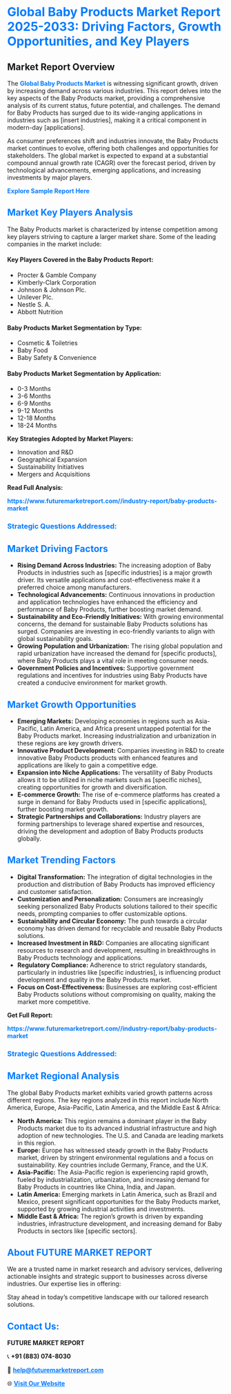 <h1 style="color: #007BFF;">Global Baby Products Market Report 2025-2033: Driving Factors, Growth Opportunities, and Key Players</h1>

<section id="overview">
<h2>Market Report Overview</h2>
<p>The <a href="https://www.futuremarketreport.com//industry-report/baby-products-market" style="color: #007BFF; text-decoration: none;"><strong>Global Baby Products Market</strong></a> is witnessing significant growth, driven by increasing demand across various industries. This report delves into the key aspects of the Baby Products market, providing a comprehensive analysis of its current status, future potential, and challenges. The demand for Baby Products has surged due to its wide-ranging applications in industries such as [insert industries], making it a critical component in modern-day [applications].</p>
<p>As consumer preferences shift and industries innovate, the Baby Products market continues to evolve, offering both challenges and opportunities for stakeholders. The global market is expected to expand at a substantial compound annual growth rate (CAGR) over the forecast period, driven by technological advancements, emerging applications, and increasing investments by major players.</p>
</section>

<section id="overview">
<p><a href="https://www.futuremarketreport.com//request-sample/reportId=62492" style="color: #007BFF; text-decoration: none;"><strong>Explore Sample Report Here</strong></a></p>
</section>

<section id="key-players">
<h2 style="color: #007BFF;">Market Key Players Analysis</h2>
<p>The Baby Products market is characterized by intense competition among key players striving to capture a larger market share. Some of the leading companies in the market include:</p>
<h4>Key Players Covered in the Baby Products Report:</h4>
<ul><li>Procter &amp; Gamble Company</li><li>Kimberly-Clark Corporation</li><li>Johnson &amp; Johnson Plc.</li><li>Unilever Plc.</li><li>Nestle S. A.</li><li>Abbott Nutrition</li></ul>
<h4>Baby Products Market Segmentation by Type:</h4>
<ul><li>Cosmetic &amp; Toiletries</li><li>Baby Food</li><li>Baby Safety &amp; Convenience</li></ul>

<h4>Baby Products Market Segmentation by Application:</h4>
<ul><li>0-3 Months</li><li>3-6 Months</li><li>6-9 Months</li><li>9-12 Months</li><li>12-18 Months</li><li>18-24 Months</li></ul>
<p><strong>Key Strategies Adopted by Market Players:</strong></p>
<ul>
<li>Innovation and R&D</li>
<li>Geographical Expansion</li>
<li>Sustainability Initiatives</li>
<li>Mergers and Acquisitions</li>
</ul>
</section>

<section>
<p><strong>Read Full Analysis: </strong></p><a href="https://www.futuremarketreport.com//industry-report/baby-products-market" style="color: #007BFF; text-decoration: none;"><strong>https://www.futuremarketreport.com//industry-report/baby-products-market</strong></a>
<h3 style="color: #007BFF;">Strategic Questions Addressed:</h3>
</section>

<section id="driving-factors">
<h2 style="color: #007BFF;">Market Driving Factors</h2>
<ul>
<li><strong>Rising Demand Across Industries:</strong> The increasing adoption of Baby Products in industries such as [specific industries] is a major growth driver. Its versatile applications and cost-effectiveness make it a preferred choice among manufacturers.</li>
<li><strong>Technological Advancements:</strong> Continuous innovations in production and application technologies have enhanced the efficiency and performance of Baby Products, further boosting market demand.</li>
<li><strong>Sustainability and Eco-Friendly Initiatives:</strong> With growing environmental concerns, the demand for sustainable Baby Products solutions has surged. Companies are investing in eco-friendly variants to align with global sustainability goals.</li>
<li><strong>Growing Population and Urbanization:</strong> The rising global population and rapid urbanization have increased the demand for [specific products], where Baby Products plays a vital role in meeting consumer needs.</li>
<li><strong>Government Policies and Incentives:</strong> Supportive government regulations and incentives for industries using Baby Products have created a conducive environment for market growth.</li>
</ul>
</section>

<section id="growth-opportunities">
<h2 style="color: #007BFF;">Market Growth Opportunities</h2>
<ul>
<li><strong>Emerging Markets:</strong> Developing economies in regions such as Asia-Pacific, Latin America, and Africa present untapped potential for the Baby Products market. Increasing industrialization and urbanization in these regions are key growth drivers.</li>
<li><strong>Innovative Product Development:</strong> Companies investing in R&D to create innovative Baby Products products with enhanced features and applications are likely to gain a competitive edge.</li>
<li><strong>Expansion into Niche Applications:</strong> The versatility of Baby Products allows it to be utilized in niche markets such as [specific niches], creating opportunities for growth and diversification.</li>
<li><strong>E-commerce Growth:</strong> The rise of e-commerce platforms has created a surge in demand for Baby Products used in [specific applications], further boosting market growth.</li>
<li><strong>Strategic Partnerships and Collaborations:</strong> Industry players are forming partnerships to leverage shared expertise and resources, driving the development and adoption of Baby Products products globally.</li>
</ul>
</section>

<section id="trending-factors">
<h2 style="color: #007BFF;">Market Trending Factors</h2>
<ul>
<li><strong>Digital Transformation:</strong> The integration of digital technologies in the production and distribution of Baby Products has improved efficiency and customer satisfaction.</li>
<li><strong>Customization and Personalization:</strong> Consumers are increasingly seeking personalized Baby Products solutions tailored to their specific needs, prompting companies to offer customizable options.</li>
<li><strong>Sustainability and Circular Economy:</strong> The push towards a circular economy has driven demand for recyclable and reusable Baby Products solutions.</li>
<li><strong>Increased Investment in R&D:</strong> Companies are allocating significant resources to research and development, resulting in breakthroughs in Baby Products technology and applications.</li>
<li><strong>Regulatory Compliance:</strong> Adherence to strict regulatory standards, particularly in industries like [specific industries], is influencing product development and quality in the Baby Products market.</li>
<li><strong>Focus on Cost-Effectiveness:</strong> Businesses are exploring cost-efficient Baby Products solutions without compromising on quality, making the market more competitive.</li>
</ul>
</section>

<section>
<p><strong>Get Full Report: </strong></p><a href="https://www.futuremarketreport.com//industry-report/baby-products-market" style="color: #007BFF; text-decoration: none;"><strong>https://www.futuremarketreport.com//industry-report/baby-products-market</strong></a>
<h3 style="color: #007BFF;">Strategic Questions Addressed:</h3>
</section>


<section id="regional-analysis">
<h2 style="color: #007BFF;">Market Regional Analysis</h2>
<p>The global Baby Products market exhibits varied growth patterns across different regions. The key regions analyzed in this report include North America, Europe, Asia-Pacific, Latin America, and the Middle East & Africa:</p>
<ul>
<li><strong>North America:</strong> This region remains a dominant player in the Baby Products market due to its advanced industrial infrastructure and high adoption of new technologies. The U.S. and Canada are leading markets in this region.</li>
<li><strong>Europe:</strong> Europe has witnessed steady growth in the Baby Products market, driven by stringent environmental regulations and a focus on sustainability. Key countries include Germany, France, and the U.K.</li>
<li><strong>Asia-Pacific:</strong> The Asia-Pacific region is experiencing rapid growth, fueled by industrialization, urbanization, and increasing demand for Baby Products in countries like China, India, and Japan.</li>
<li><strong>Latin America:</strong> Emerging markets in Latin America, such as Brazil and Mexico, present significant opportunities for the Baby Products market, supported by growing industrial activities and investments.</li>
<li><strong>Middle East & Africa:</strong> The region’s growth is driven by expanding industries, infrastructure development, and increasing demand for Baby Products in sectors like [specific sectors].</li>
</ul>
</section>

<footer>
<h2 style="color: #007BFF;">About FUTURE MARKET REPORT</h2>
<p>We are a trusted name in market research and advisory services, delivering actionable insights and strategic support to businesses across diverse industries. Our expertise lies in offering:</p>

<p>Stay ahead in today’s competitive landscape with our tailored research solutions.</p>

<h2 style="color: #007BFF;">Contact Us:</h2>
<p><strong>FUTURE MARKET REPORT</strong></p>
<p>📞 <strong>+91 (883) 074-8030</strong></p>
<p>📧 <strong><a href="mailto:help@futuremarketreport.com" style="color: #007BFF;">help@futuremarketreport.com</a></strong></p>
<p>🌐 <strong><a href="https://www.futuremarketreport.com/" style="color: #007BFF;">Visit Our Website</a></strong></p>
</footer>